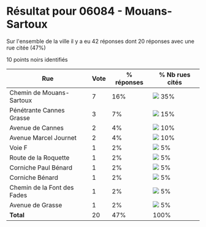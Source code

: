 # Résultat pour 06084 - Mouans-Sartoux

Sur l'ensemble de la ville il y a eu 42 réponses dont 20 réponses avec une rue citée (47%)

10 points noirs identifiés

| Rue | Vote | % réponses | % Nb rues cités|
|-----|------|------------|----------------|
| Chemin de Mouans-Sartoux | 7 | 16% | <img src="../../img/bar_35.gif" />&nbsp;35%|
| Pénétrante Cannes Grasse | 3 | 7% | <img src="../../img/bar_15.gif" />&nbsp;15%|
| Avenue de Cannes | 2 | 4% | <img src="../../img/bar_10.gif" />&nbsp;10%|
| Avenue Marcel Journet | 2 | 4% | <img src="../../img/bar_10.gif" />&nbsp;10%|
| Voie F | 1 | 2% | <img src="../../img/bar_5.gif" />&nbsp;5%|
| Route de la Roquette | 1 | 2% | <img src="../../img/bar_5.gif" />&nbsp;5%|
| Corniche Paul Bénard | 1 | 2% | <img src="../../img/bar_5.gif" />&nbsp;5%|
| Corniche Bénard | 1 | 2% | <img src="../../img/bar_5.gif" />&nbsp;5%|
| Chemin de la Font des Fades | 1 | 2% | <img src="../../img/bar_5.gif" />&nbsp;5%|
| Avenue de Grasse | 1 | 2% | <img src="../../img/bar_5.gif" />&nbsp;5%|
| **Total** | 20 | 47% | 100%|
